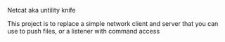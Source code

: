 Netcat aka untility knife

This project is to replace a simple network client and server that you can use to push files, or a listener with command access

